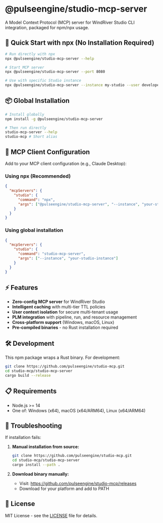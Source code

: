 # @pulseengine/studio-mcp-server

A Model Context Protocol (MCP) server for WindRiver Studio CLI integration, packaged for npm/npx usage.

## 🚀 Quick Start with npx (No Installation Required)

```bash
# Run directly with npx
npx @pulseengine/studio-mcp-server --help

# Start MCP server
npx @pulseengine/studio-mcp-server --port 8080

# Use with specific Studio instance
npx @pulseengine/studio-mcp-server --instance my-studio --user developer
```

## 📦 Global Installation

```bash
# Install globally
npm install -g @pulseengine/studio-mcp-server

# Then run directly
studio-mcp-server --help
studio-mcp # Short alias
```

## 🔧 MCP Client Configuration

Add to your MCP client configuration (e.g., Claude Desktop):

### Using npx (Recommended)
```json
{
  "mcpServers": {
    "studio": {
      "command": "npx",
      "args": ["@pulseengine/studio-mcp-server", "--instance", "your-studio-instance"]
    }
  }
}
```

### Using global installation
```json
{
  "mcpServers": {
    "studio": {
      "command": "studio-mcp-server",
      "args": ["--instance", "your-studio-instance"]
    }
  }
}
```

## ⚡ Features

- **Zero-config MCP server** for WindRiver Studio
- **Intelligent caching** with multi-tier TTL policies
- **User context isolation** for secure multi-tenant usage
- **PLM integration** with pipeline, run, and resource management
- **Cross-platform support** (Windows, macOS, Linux)
- **Pre-compiled binaries** - no Rust installation required

## 🛠️ Development

This npm package wraps a Rust binary. For development:

```bash
git clone https://github.com/pulseengine/studio-mcp.git
cd studio-mcp/studio-mcp-server
cargo build --release
```

## 📋 Requirements

- Node.js >= 14
- One of: Windows (x64), macOS (x64/ARM64), Linux (x64/ARM64)

## 🐛 Troubleshooting

If installation fails:

1. **Manual installation from source:**
   ```bash
   git clone https://github.com/pulseengine/studio-mcp.git
   cd studio-mcp/studio-mcp-server
   cargo install --path .
   ```

2. **Download binary manually:**
   - Visit: https://github.com/pulseengine/studio-mcp/releases
   - Download for your platform and add to PATH

## 📄 License

MIT License - see the [LICENSE](https://github.com/pulseengine/studio-mcp/blob/main/LICENSE) file for details.